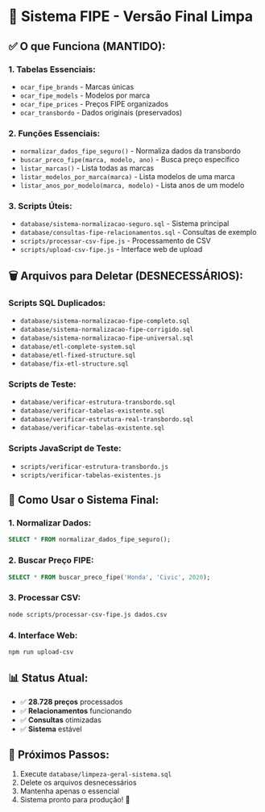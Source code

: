 # 🚗 Sistema FIPE - Versão Final Limpa

## ✅ **O que Funciona (MANTIDO):**

### **1. Tabelas Essenciais:**
- `ocar_fipe_brands` - Marcas únicas
- `ocar_fipe_models` - Modelos por marca  
- `ocar_fipe_prices` - Preços FIPE organizados
- `ocar_transbordo` - Dados originais (preservados)

### **2. Funções Essenciais:**
- `normalizar_dados_fipe_seguro()` - Normaliza dados da transbordo
- `buscar_preco_fipe(marca, modelo, ano)` - Busca preço específico
- `listar_marcas()` - Lista todas as marcas
- `listar_modelos_por_marca(marca)` - Lista modelos de uma marca
- `listar_anos_por_modelo(marca, modelo)` - Lista anos de um modelo

### **3. Scripts Úteis:**
- `database/sistema-normalizacao-seguro.sql` - Sistema principal
- `database/consultas-fipe-relacionamentos.sql` - Consultas de exemplo
- `scripts/processar-csv-fipe.js` - Processamento de CSV
- `scripts/upload-csv-fipe.js` - Interface web de upload

## 🗑️ **Arquivos para Deletar (DESNECESSÁRIOS):**

### **Scripts SQL Duplicados:**
- `database/sistema-normalizacao-fipe-completo.sql`
- `database/sistema-normalizacao-fipe-corrigido.sql`
- `database/sistema-normalizacao-fipe-universal.sql`
- `database/etl-complete-system.sql`
- `database/etl-fixed-structure.sql`
- `database/fix-etl-structure.sql`

### **Scripts de Teste:**
- `database/verificar-estrutura-transbordo.sql`
- `database/verificar-tabelas-existente.sql`
- `database/verificar-estrutura-real-transbordo.sql`
- `database/verificar-tabelas-existente.sql`

### **Scripts JavaScript de Teste:**
- `scripts/verificar-estrutura-transbordo.js`
- `scripts/verificar-tabelas-existentes.js`

## 🎯 **Como Usar o Sistema Final:**

### **1. Normalizar Dados:**
```sql
SELECT * FROM normalizar_dados_fipe_seguro();
```

### **2. Buscar Preço FIPE:**
```sql
SELECT * FROM buscar_preco_fipe('Honda', 'Civic', 2020);
```

### **3. Processar CSV:**
```bash
node scripts/processar-csv-fipe.js dados.csv
```

### **4. Interface Web:**
```bash
npm run upload-csv
```

## 📊 **Status Atual:**
- ✅ **28.728 preços** processados
- ✅ **Relacionamentos** funcionando
- ✅ **Consultas** otimizadas
- ✅ **Sistema** estável

## 🧹 **Próximos Passos:**
1. Execute `database/limpeza-geral-sistema.sql`
2. Delete os arquivos desnecessários
3. Mantenha apenas o essencial
4. Sistema pronto para produção! 🚀
